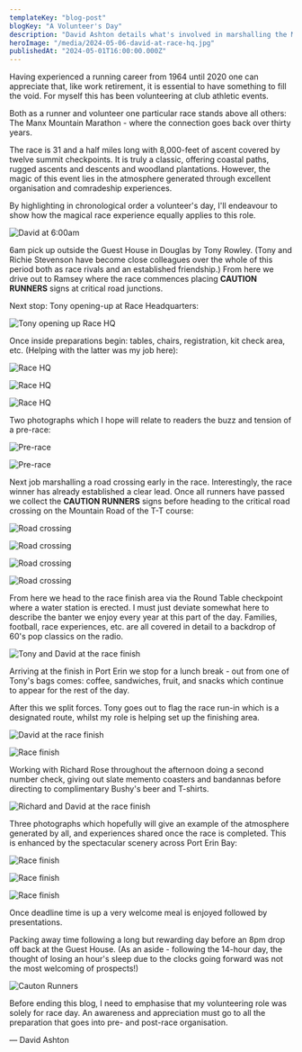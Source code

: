 ```yaml
---
templateKey: "blog-post"
blogKey: "A Volunteer's Day"
description: "David Ashton details what's involved in marshalling the Manx Mountain Marathon"
heroImage: "/media/2024-05-06-david-at-race-hq.jpg"
publishedAt: "2024-05-01T16:00:00.000Z"
---
```

Having experienced a running career from 1964 until 2020 one can appreciate that, like work retirement, it is essential 
to have something to fill the void. For myself this has been volunteering at club athletic events.

Both as a runner and volunteer one particular race stands above all others: The Manx Mountain Marathon - where the 
connection goes back over thirty years.

The race is 31 and a half miles long with 8,000-feet of ascent covered by twelve summit checkpoints. It is truly a 
classic, offering coastal paths, rugged ascents and descents and woodland plantations. However, the magic of this 
event lies in the atmosphere generated through excellent organisation and comradeship experiences.

By highlighting in chronological order a volunteer's day, I'll endeavour to show how the magical race experience 
equally applies to this role.

![David at 6:00am](/media/2024-05-01-david-ashton.jpg)

6am pick up outside the Guest House in Douglas by Tony Rowley. (Tony and Richie Stevenson have become close 
colleagues over the whole of this period both as race rivals and an established friendship.) From here we drive out to 
Ramsey where the race commences placing **CAUTION RUNNERS** signs at critical road junctions.

Next stop: Tony opening-up at Race Headquarters:

![Tony opening up Race HQ](/media/2024-05-02-tony-opening-race-hq.jpg)

Once inside preparations begin: tables, chairs, registration, kit check area, etc. (Helping with the latter was my 
job here):

![Race HQ](/media/2024-05-03-tony-opening-race-hq.jpg)

![Race HQ](/media/2024-05-04-tony-opening-race-hq.jpg)

![Race HQ](/media/2024-05-05-tony-opening-race-hq.jpg)

Two photographs which I hope will relate to readers the buzz and tension of a pre-race:

![Pre-race](/media/2024-05-07-race-hq-pre-race.jpg)

![Pre-race](/media/2024-05-08-race-hq-pre-race.jpg)

Next job marshalling a road crossing early in the race. Interestingly, the race winner has already established a clear 
lead. Once all runners have passed we collect the **CAUTION RUNNERS** signs before heading to the critical road 
crossing on the Mountain Road of the T-T course:

![Road crossing](/media/2024-05-09-road-crossing.png)

![Road crossing](/media/2024-05-10-road-crossing.png)

![Road crossing](/media/2024-05-11-road-crossing.png)

![Road crossing](/media/2024-05-12-road-crossing.png)

From here we head to the race finish area via the Round Table checkpoint where a water station is erected. I must 
just deviate somewhat here to describe the banter we enjoy every year at this part of the day. Families, football, 
race experiences, etc. are all covered in detail to a backdrop of 60's pop classics on the radio.

![Tony and David at the race finish](/media/2024-05-13-race-finish.png)

Arriving at the finish in Port Erin we stop for a lunch break - out from one of Tony's bags comes: coffee, sandwiches, 
fruit, and snacks which continue to appear for the rest of the day.

After this we split forces. Tony goes out to flag the race run-in which is a designated route, whilst my role is 
helping set up the finishing area.

![David at the race finish](/media/2024-05-14-david-at-race-finish.jpg)

![Race finish](/media/2024-05-15-race-finish.jpg)

Working with Richard Rose throughout the afternoon doing a second number check, giving out slate memento coasters 
and bandannas before directing to complimentary Bushy's beer and T-shirts.

![Richard and David at the race finish](/media/2024-05-16-race-finish-with-richard-rose.jpg)

Three photographs which hopefully will give an example of the atmosphere generated by all, and experiences shared once 
the race is completed. This is enhanced by the spectacular scenery across Port Erin Bay:

![Race finish](/media/2024-05-17-race-finish.jpg)

![Race finish](/media/2024-05-18-race-finish.jpg)

![Race finish](/media/2024-05-19-port-erin-bay.jpg)

Once deadline time is up a very welcome meal is enjoyed followed by presentations.


Packing away time following a long but rewarding day before an 8pm drop off back at the Guest House. (As an aside - 
following the 14-hour day, the thought of losing an hour's sleep due to the clocks going forward was not the most 
welcoming of prospects!)

![Cauton Runners](/media/2024-05-20-caution-runners.jpg)

Before ending this blog, I need to emphasise that my volunteering role was solely for race day. An awareness and 
appreciation must go to all the preparation that goes into pre- and post-race organisation. 

&mdash; David Ashton